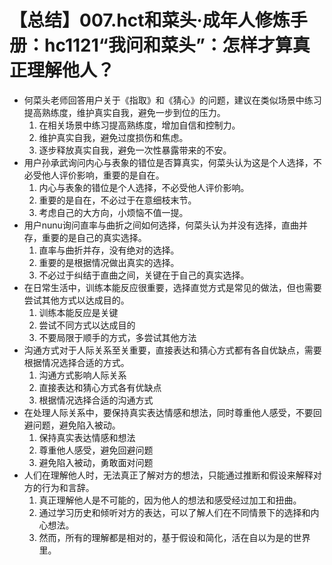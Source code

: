 # 【总结】007.hct和菜头·成年人修炼手册：hc1121“我问和菜头”：怎样才算真正理解他人？

-   何菜头老师回答用户关于《指取》和《猜心》的问题，建议在类似场景中练习提高熟练度，维护真实自我，避免一步到位的压力。
    1.  在相关场景中练习提高熟练度，增加自信和控制力。
    2.  维护真实自我，避免过度损伤和焦虑。
    3.  逐步释放真实自我，避免一次性暴露带来的不安。
-   用户孙承武询问内心与表象的错位是否算真实，何菜头认为这是个人选择，不必受他人评价影响，重要的是自在。
    1.  内心与表象的错位是个人选择，不必受他人评价影响。
    2.  重要的是自在，不必过于在意细枝末节。
    3.  考虑自己的大方向，小烦恼不值一提。
-   用户nunu询问直率与曲折之间如何选择，何菜头认为并没有选择，直曲并存，重要的是自己的真实选择。
    1.  直率与曲折并存，没有绝对的选择。
    2.  重要的是根据情况做出真实的选择。
    3.  不必过于纠结于直曲之间，关键在于自己的真实选择。
-   在日常生活中，训练本能反应很重要，选择直觉方式是常见的做法，但也需要尝试其他方式以达成目的。
    1.  训练本能反应是关键
    2.  尝试不同方式以达成目的
    3.  不要局限于顺手的方式，多尝试其他方法
-   沟通方式对于人际关系至关重要，直接表达和猜心方式都有各自优缺点，需要根据情况选择合适的方式。
    1.  沟通方式影响人际关系
    2.  直接表达和猜心方式各有优缺点
    3.  根据情况选择合适的沟通方式
-   在处理人际关系中，要保持真实表达情感和想法，同时尊重他人感受，不要回避问题，避免陷入被动。
    1.  保持真实表达情感和想法
    2.  尊重他人感受，避免回避问题
    3.  避免陷入被动，勇敢面对问题
-   人们在理解他人时，无法真正了解对方的想法，只能通过推断和假设来解释对方的行为和言辞。
    1.  真正理解他人是不可能的，因为他人的想法和感受经过加工和扭曲。
    2.  通过学习历史和倾听对方的表达，可以了解人们在不同情景下的选择和内心想法。
    3.  然而，所有的理解都是相对的，基于假设和简化，活在自以为是的世界里。